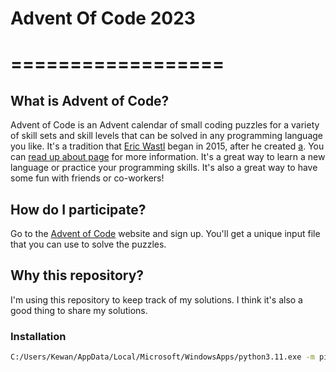 # Advent Of Code 2023
# ==================

## What is Advent of Code?
Advent of Code is an Advent calendar of small coding puzzles for a variety of skill sets and skill levels that can be solved in any programming language you like.
It's a tradition that [Eric Wastl](http://was.tl/) began in 2015, after he created [a](http://adventofcode.com/2015). You can [read up about page](http://adventofcode.com/about) for more information.
It's a great way to learn a new language or practice your programming skills. It's also a great way to have some fun with friends or co-workers!

## How do I participate?
Go to the [Advent of Code](http://adventofcode.com/) website and sign up. You'll get a unique input file that you can use to solve the puzzles.

## Why this repository?
I'm using this repository to keep track of my solutions. I think it's also a good thing to share my solutions.


### Installation
```bash
C:/Users/Kewan/AppData/Local/Microsoft/WindowsApps/python3.11.exe -m pip install requests
```